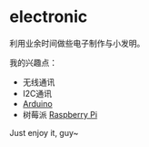 electronic
==========

利用业余时间做些电子制作与小发明。

我的兴趣点：
- 无线通讯
- I2C通讯
- [Arduino](http://www.arduino.cc/)
- 树莓派 [Raspberry Pi](http://www.raspberrypi.org/)

Just enjoy it, guy~
